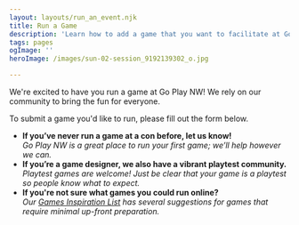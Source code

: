 ```yaml
---
layout: layouts/run_an_event.njk
title: Run a Game
description: 'Learn how to add a game that you want to facilitate at Go Play NW to our event schedule!'
tags: pages
ogImage: ''
heroImage: /images/sun-02-session_9192139302_o.jpg

---
```


We're excited to have you run a game at Go Play NW! We rely on our community to bring the fun for everyone. 

To submit a game you'd like to run, please fill out the form below.

* **If you’ve never run a game at a con before, let us know!**\
  _Go Play NW is a great place to run your first game; we’ll help however we can._
* **If you’re a game designer, we also have a vibrant playtest community.**\
  _Playtest games are welcome! Just be clear that your game is a playtest so people know what to expect._
* **If you're not sure what games you could run online?**\
  _Our [Games Inspiration List](/online-games-list) has several suggestions for games that require minimal up-front preparation._
